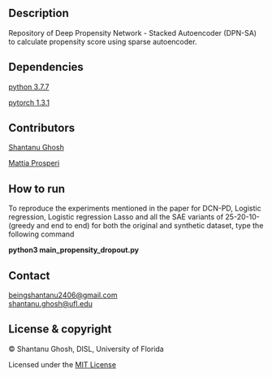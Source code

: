 ## Description
Repository of Deep Propensity Network - Stacked Autoencoder (DPN-SA) to calculate propensity score using sparse autoencoder.

## Dependencies
[python 3.7.7](https://www.python.org/downloads/release/python-374/)

[pytorch 1.3.1](https://pytorch.org/get-started/previous-versions/)

## Contributors
[Shantanu Ghosh](https://www.linkedin.com/in/shantanu-ghosh-b369783a/)

[Mattia Prosperi](https://epidemiology.phhp.ufl.edu/research/disl/)

## How to run
To reproduce the experiments mentioned in the paper for DCN-PD, Logistic regression, Logistic regression Lasso 
and all the SAE variants of 25-20-10- (greedy and end to end) for both the
original and synthetic dataset, type the following
command 

<b>python3 main_propensity_dropout.py</b>

## Contact
beingshantanu2406@gmail.com <br/>
shantanu.ghosh@ufl.edu

## License & copyright
© Shantanu Ghosh, DISL, University of Florida

Licensed under the [MIT License](LICENSE)
